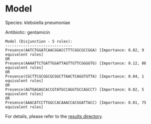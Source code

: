 
# Model

Species: klebsiella pneumoniae

Antibiotic: gentamicin

```
Model (Disjunction - 5 rules):
------------------------------
Presence(AATCTGGATCAACGGACCTTTCGGCGCCGGA) [Importance: 0.82, 9 equivalent rules]
OR
Presence(AAAATTCTGATTGGATTAGTTGTTCGGGGTG) [Importance: 0.12, 86 equivalent rules]
OR
Presence(CGCTTCGCGGCGCGGCTTAACTCAGGTGTTA) [Importance: 0.04, 1 equivalent rules]
OR
Presence(AGTGAGAGCACCGTATGCCAGGTGCCAGCCT) [Importance: 0.02, 5 equivalent rules]
OR
Presence(AAACATCCTTGGCCACAAACCACGGATTACC) [Importance: 0.01, 75 equivalent rules]

```

For details, please refer to the [results directory](../../../../../results/scm_b/klebsiella+pneumoniae/gentamicin/repeat_5/).


